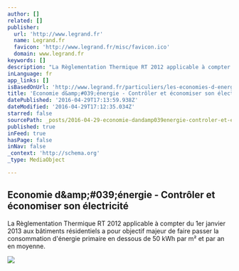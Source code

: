 ```yaml
---
author: []
related: []
publisher:
  url: 'http://www.legrand.fr'
  name: Legrand.fr
  favicon: 'http://www.legrand.fr/misc/favicon.ico'
  domain: www.legrand.fr
keywords: []
description: "La Règlementation Thermique RT 2012 applicable à compter du 1er janvier 2013 aux bâtiments résidentiels a pour objectif majeur de faire passer la consommation d'énergie primaire en dessous de 50 kWh par m² et par an en moyenne."
inLanguage: fr
app_links: []
isBasedOnUrl: 'http://www.legrand.fr/particuliers/les-economies-d-energie_2315.html'
title: 'Economie d&amp;#039;énergie - Contrôler et économiser son électricité'
datePublished: '2016-04-29T17:13:59.938Z'
dateModified: '2016-04-29T17:12:35.034Z'
starred: false
sourcePath: _posts/2016-04-29-economie-dandamp039energie-controler-et-economiser-son-el.md
published: true
inFeed: true
hasPage: false
inNav: false
_context: 'http://schema.org'
_type: MediaObject

---
```

<article style=""><h1>Economie d&amp;amp;#039;énergie - Contrôler et économiser son électricité</h1><p>La Règlementation Thermique RT 2012 applicable à compter du 1er janvier 2013 aux bâtiments résidentiels a pour objectif majeur de faire passer la consommation d'énergie primaire en dessous de 50 kWh par m² et par an en moyenne.</p><img src="http://www.legrand.fr/files/fck/Image/2315_JPG/ecrantactiles.jpg" /></article>